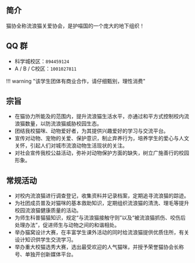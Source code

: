 ## 简介  
猫协全称流浪猫关爱协会，是护喵国的一个庞大的地下组织！  

## QQ 群  
- 科学城校区：`894459124`  
- A / B / C校区：`1001027811`  

!!! warning "该学生团体有商业合作，请仔细甄别，理性消费"

## 宗旨
- 在猫协⼒所能及的范围内，提升流浪猫⽣活⽔平，亦通过和平⽅式控制校内流浪猫数量，以防流浪猫威胁校园⽣态。  
- 团结我校猫咪、动物爱好者，为其提供兴趣爱好的学习与交流平台。  
- 宣传对动物、宠物的关爱、保护意识，制⽌弃养⾏为，培养学⽣的爱⼼与⼈⽂关怀，引起⼈们对城市流浪动物⽣活现状的关注。  
- 对社会宣传我校公益活动，弥补对动物保护⽅⾯的缺失，树立⼴施善⾏的校园形象。  

## 常规活动  
- 对校内流浪猫进⾏调查登记，收集资料并记录档案，定期追寻流浪猫的踪迹。  
- 为社团成员普及对猫咪的基本救助知识，定期组织流浪猫的清洗、理⽑等提升校园流浪猫健康质量的活动。  
- 为师⽣科普猫猫知识，规定“与流浪猫接触守则”以及“被流浪猫抓伤、咬伤后处理办法”，促进师⽣与动物之间的和谐相处。  
- 举办猫窝设计⼤赛，在丰富学⽣课外活动的同时给流浪猫提供优质住所，有关设计知识供学⽣交流学习。  
- 举办重⼤校猫选秀⼤赛，选出最受欢迎的⼈⽓猫咪，并授予荣誉猫协会⻓称号、单独开创新媒体平台。  